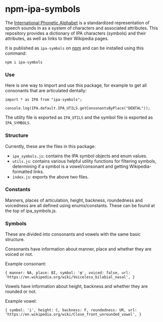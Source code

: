 # npm-ipa-symbols
The [International Phonetic Alphabet](https://en.wikipedia.org/wiki/International_Phonetic_Alphabet) is a standardized representation of speech sounds in as a system
of characters and associated attributes. This repository provides a dictionary of IPA characters (symbols) and their attributes, as well as links to their Wikipedia pages.

It is published as `ipa-symbols` on [npm](https://www.npmjs.com/package/ipa-symbols) and can be installed using this command:

`npm i ipa-symbols`

### Use

Here is one way to import and use this package, for example to get all consonants that are articulated dentally:

`import * as IPA from "ipa-symbols";`

`console.log(IPA.default.IPA_UTILS.getConsonantsByPlace("DENTAL"));`

The utility file is exported as `IPA_UTILS` and the symbol file is exported as `IPA_SYMBOLS`.

### Structure

Currently, these are the files in this package:
* `ipa_symbols.js`: contains the IPA symbol objects and enum values. 
* `utils.js`: contains various helpful utility functions for filtering symbols, determining if a symbol is a vowel/consonant and getting Wikipedia-formatted links. 
* `index.js`: exports the above two files.

### Constants

Manners, places of articulation, height, backness, roundedness and voicedness are all defined using enums/constants. These can be found at the top of ipa_symbols.js.

### Symbols

These are divided into consonants and vowels with the same basic structure. 

Consonants have information about manner, place and whether they are voiced or not. 

Example consonant:

`{
        manner: NA,
        place: BI,
        symbol: 'm̥',
        voiced: false,
        url: 'https://en.wikipedia.org/wiki/Voiceless_bilabial_nasal',
 }`
 
 Vowels have information about height, backness and whether they are rounded or not. 
 
 Example vowel: 
 
`{
        symbol: 'i',
        height: C,
        backness: F,
        roundedness: UR,
        url: 'https://en.wikipedia.org/wiki/Close_front_unrounded_vowel',
}`
